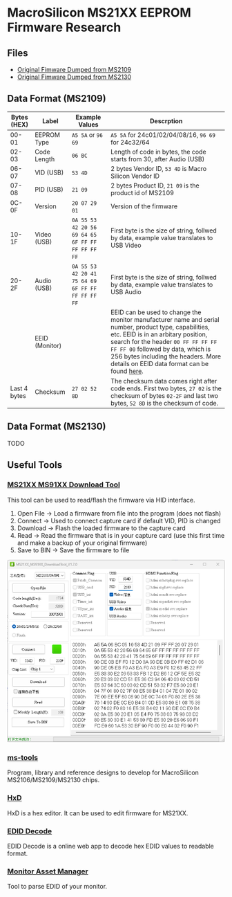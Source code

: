 # MacroSilicon MS21XX EEPROM Firmware Research

## Files

- [Original Fimware Dumped from MS2109](MS2109-CLEAN-FIRMWARE.bin)
- [Original Fimware Dumped from MS2130](MS2130-CLEAN-FIRMWARE.bin)

## Data Format (MS2109)

| Bytes (HEX)  | Label          | Example Values                                    | Descrption                                                                                                                                                                                                                                                                                                                                                                                               |
| ------------ | -------------- | ------------------------------------------------- | -------------------------------------------------------------------------------------------------------------------------------------------------------------------------------------------------------------------------------------------------------------------------------------------------------------------------------------------------------------------------------------------------------- |
| 00-01        | EEPROM Type    | `A5 5A` or `96 69`                                | `A5 5A` for 24c01/02/04/08/16, `96 69` for 24c32/64                                                                                                                                                                                                                                                                                                                                                      |
| 02-03        | Code Length    | `06 BC`                                           | Length of code in bytes, the code starts from 30, after Audio (USB)                                                                                                                                                                                                                                                                                                                                      |
| 06-07        | VID (USB)      | `53 4D`                                           | 2 bytes Vendor ID, `53 4D` is Macro Silicon Vendor ID                                                                                                                                                                                                                                                                                                                                                    |
| 07-08        | PID (USB)      | `21 09`                                           | 2 bytes Product ID, `21 09` is the product id of MS2109                                                                                                                                                                                                                                                                                                                                                  |
| 0C-0F        | Version        | `20 07 29 01`                                     | Version of the firmware                                                                                                                                                                                                                                                                                                                                                                                  |
| 10-1F        | Video (USB)    | `0A 55 53 42 20 56 69 64 65 6F FF FF FF FF FF FF` | First byte is the size of string, follwed by data, example value translates to USB Video                                                                                                                                                                                                                                                                                                                 |
| 20-2F        | Audio (USB)    | `0A 55 53 42 20 41 75 64 69 6F FF FF FF FF FF FF` | First byte is the size of string, follwed by data, example value translates to USB Audio                                                                                                                                                                                                                                                                                                                 |
|              | EEID (Monitor) |                                                   | EEID can be used to change the monitor manufacturer name and serial number, product type, capabilities, etc. EEID is in an arbitary position, search for the header `00 FF FF FF FF FF FF 00` followed by data, which is 256 bytes including the headers. More details on EEID data format can be found [here](https://en.wikipedia.org/wiki/Extended_Display_Identification_Data#EDID_1.4_data_format). |
| Last 4 bytes | Checksum       | `27 02 52 8D`                                     | The checksum data comes right after code ends. First two bytes, `27 02` is the checksum of bytes `02-2F` and last two bytes, `52 8D` is the checksum of code.                                                                                                                                                                                                                                            |

## Data Format (MS2130)

TODO

## Useful Tools

### [MS21XX MS91XX Download Tool](https://mega.nz/file/HfpAnIzB#UY7eqQpnL4wJM2C5Lne6Y_5GpIF37_AqLIG4hosE0sk)

This tool can be used to read/flash the firmware via HID interface.

1. Open File -> Load a firmware from file into the program (does not flash)
1. Connect -> Used to connect capture card if default VID, PID is changed
1. Download -> Flash the loaded firmware to the capture card
1. Read -> Read the firmware that is in your capture card (use this first time and make a backup of your original firmware)
1. Save to BIN -> Save the firmware to file

![MS21XX Download Tool](ms21xx_download_tool.png)

### [ms-tools](https://github.com/BertoldVdb/ms-tools)

Program, library and reference designs to develop for MacroSilicon MS2106/MS2109/MS2130 chips.

### [HxD](https://mh-nexus.de/en/hxd/)

HxD is a hex editor. It can be used to edit firmware for MS21XX.

### [EDID Decode](https://people.freedesktop.org/~imirkin/edid-decode/)

EDID Decode is a online web app to decode hex EDID values to readable format.

### [Monitor Asset Manager](https://www.entechtaiwan.com/util/moninfo.shtm)

Tool to parse EDID of your monitor.
